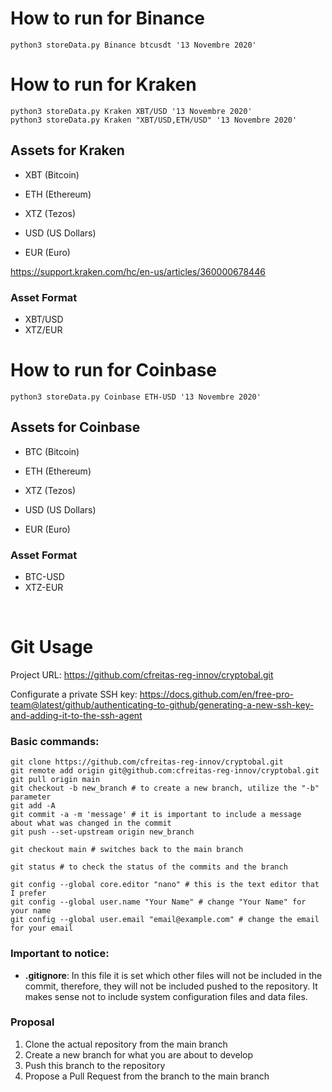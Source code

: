 # How to run for Binance
```
python3 storeData.py Binance btcusdt '13 Novembre 2020'
```

# How to run for Kraken
```
python3 storeData.py Kraken XBT/USD '13 Novembre 2020'
python3 storeData.py Kraken "XBT/USD,ETH/USD" '13 Novembre 2020'
```

## Assets for Kraken
- XBT (Bitcoin)
- ETH (Ethereum)
- XTZ (Tezos)

- USD (US Dollars)
- EUR (Euro)

https://support.kraken.com/hc/en-us/articles/360000678446

### Asset Format
- XBT/USD
- XTZ/EUR

# How to run for Coinbase
```
python3 storeData.py Coinbase ETH-USD '13 Novembre 2020'
```

## Assets for Coinbase
- BTC (Bitcoin)
- ETH (Ethereum)
- XTZ (Tezos)

- USD (US Dollars)
- EUR (Euro)

### Asset Format
- BTC-USD
- XTZ-EUR

<br>

# Git Usage
Project URL:
https://github.com/cfreitas-reg-innov/cryptobal.git

Configurate a private SSH key:
https://docs.github.com/en/free-pro-team@latest/github/authenticating-to-github/generating-a-new-ssh-key-and-adding-it-to-the-ssh-agent

### Basic commands:
```
git clone https://github.com/cfreitas-reg-innov/cryptobal.git
git remote add origin git@github.com:cfreitas-reg-innov/cryptobal.git
git pull origin main
git checkout -b new_branch # to create a new branch, utilize the "-b" parameter
git add -A
git commit -a -m 'message' # it is important to include a message about what was changed in the commit
git push --set-upstream origin new_branch

git checkout main # switches back to the main branch

git status # to check the status of the commits and the branch

git config --global core.editor "nano" # this is the text editor that I prefer
git config --global user.name "Your Name" # change "Your Name" for your name
git config --global user.email "email@example.com" # change the email for your email
```

### Important to notice:
- **.gitignore**: In this file it is set which other files will not be included in the commit, therefore, they will not be included pushed to the repository.
It makes sense not to include system configuration files and data files.

### Proposal
1. Clone the actual repository from the main branch
2. Create a new branch for what you are about to develop
3. Push this branch to the repository
4. Propose a Pull Request from the branch to the main branch

